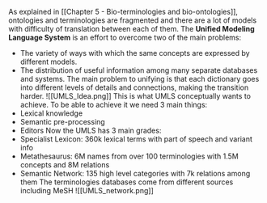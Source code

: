 As explained in [[Chapter 5 - Bio-terminologies and bio-ontologies]], ontologies and terminologies are fragmented and there are a lot of models with difficulty of translation between each of them.
The **Unified Modeling Language System** is an effort to overcome two of the main problems:
- The variety of ways with which the same concepts are expressed by different models.
- The distribution of useful information among many separate databases and systems.
The main problem to unifying is that each dictionary goes into different levels of details and connections, making the transition harder. 
![[UMLS_Idea.png]]
This is what UMLS conceptually wants to achieve. 
To be able to achieve it we need 3 main things:
- Lexical knowledge
- Semantic pre-processing
- Editors 
Now the UMLS has 3 main grades:
- Specialist Lexicon: 360k lexical terms with part of speech and variant info
- Metathesaurus: 6M names from over 100 terminologies with 1.5M concepts and 8M relations
- Semantic Network: 135 high level categories with 7k relations among them
The terminologies databases come from different sources including MeSH
![[UMLS_network.png]]